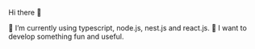 Hi there 👋

🔭 I’m currently using typescript, node.js, nest.js and react.js.
🌱 I want to develop something fun and useful.
